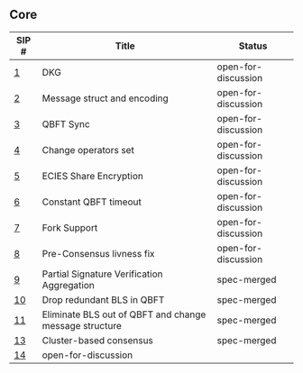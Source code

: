 ## Core

| SIP #                                                     | Title                                                  | Status              |
| --------------------------------------------------------- | ------------------------------------------------------ | ------------------- |
| [1](./sips/dkg.md)                                        | DKG                                                    | open-for-discussion |
| [2](./sips/msg_struct_encoding.md)                        | Message struct and encoding                            | open-for-discussion |
| [3](./sips/qbft_sync.md)                                  | QBFT Sync                                              | open-for-discussion |
| [4](./sips/change_operator.md)                            | Change operators set                                   | open-for-discussion |
| [5](./sips/ecies_share_encryption.md)                     | ECIES Share Encryption                                 | open-for-discussion |
| [6](./sips/constant_qbft_timeout.md)                      | Constant QBFT timeout                                  | open-for-discussion |
| [7](./sips/fork_support.md)                               | Fork Support                                           | open-for-discussion |
| [8](./sips/pre_consensus_livness.md)                      | Pre-Consensus livness fix                              | open-for-discussion |
| [9](./sips/partial_signature_verification_aggregation.md) | Partial Signature Verification Aggregation             | spec-merged         |
| [10](./sips/qbft_drop_redundant_bls.md)                   | Drop redundant BLS in QBFT                             | spec-merged         |
| [11](./sips/eliminate_bls.md)                             | Eliminate BLS out of QBFT and change message structure | spec-merged         |
| [13](./sips/cluster_consensus.md)                         | Cluster-based consensus                                | spec-merged         |
| [14](./sips/adapt_fees_to_declared_effective_balance.md)  | open-for-discussion                                    |


